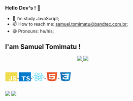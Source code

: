 ### Hello Dev's ! 👋




- 🌱 I’m study JavaScript;
- 📫 How to reach me: samuel.tomimatu@bandtec.com.br;
- 😄 Pronouns: he/his;


## I'am Samuel Tomimatu !
<div align="center">
  <a href="https://github.com/samuckqadev">
  <img height="180em" src="https://github-readme-stats.vercel.app/api?username=samuckqaDev&show_icons=true&theme=dracula&include_all_commits=true&count_private=true"/>
  <img height="180em" src="https://github-readme-stats.vercel.app/api/top-langs/?username=samuckqaDev&layout=compact&langs_count=7&theme=dracula"/>
</div>
</br>
<div style="display: inline_block"><br>
  <img align="center" alt="Samuckqa-Js" height="30" width="40" color src="https://raw.githubusercontent.com/devicons/devicon/master/icons/javascript/javascript-plain.svg">
  <img align="center" alt="Samuckqa-Ts" height="30" width="40" src="https://raw.githubusercontent.com/devicons/devicon/master/icons/typescript/typescript-plain.svg">
  <img align="center" alt="Samuckqa-React" height="30" width="40" src="https://raw.githubusercontent.com/devicons/devicon/master/icons/react/react-original.svg">
  <img align="center" alt="Samuckqa-HTML" height="30" width="40" src="https://raw.githubusercontent.com/devicons/devicon/master/icons/html5/html5-original.svg">
  <img align="center" alt="Samuckqa-CSS" height="30" width="40" src="https://raw.githubusercontent.com/devicons/devicon/master/icons/css3/css3-original.svg">
</div>
</br>
 <div> 

  <a href="https://instagram.com/tomimatu_samuel" target="_blank"><img src="https://img.shields.io/badge/-Instagram-%23E4405F?style=for-the-badge&logo=instagram&logoColor=white" target="_blank"></a>
  <a href="https://www.linkedin.com/in/samuel-adriano-tomimatu-26aa6b185/" target="_blank"><img src="https://img.shields.io/badge/-LinkedIn-%230077B5?style=for-the-badge&logo=linkedin&logoColor=white" target="_blank"></a> 
 

 
</div>



